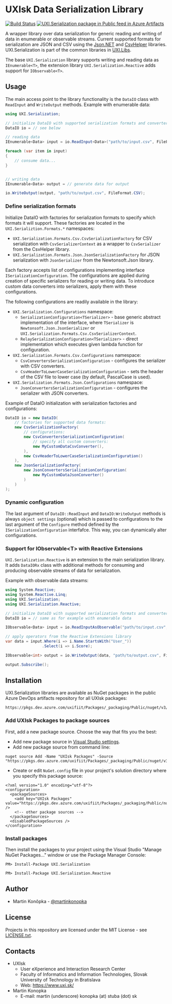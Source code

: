# UXIsk Data Serialization Library

[![Build Status](https://dev.azure.com/uxifiit/UXI.Libs/_apis/build/status/uxifiit.UXI.Serialization?branchName=master)](https://dev.azure.com/uxifiit/UXI.Libs/_build/latest?definitionId=4&branchName=master) [![UXI.Serialization package in Public feed in Azure Artifacts](https://feeds.dev.azure.com/uxifiit/905a1e2c-1aff-45b3-bc72-dba43be0a133/_apis/public/Packaging/Feeds/990007cf-a847-406c-9fa5-dec22ee2ccdc/Packages/9d8d0ff5-d02d-4399-99d5-a097b2850312/Badge)](https://dev.azure.com/uxifiit/Packages/_packaging?_a=package&feed=990007cf-a847-406c-9fa5-dec22ee2ccdc&package=9d8d0ff5-d02d-4399-99d5-a097b2850312&preferRelease=true)

A wrapper library over data serialization for generic reading and writing of data in enumerable or observable streams. Current supported formats for serialization are JSON and CSV using the [Json.NET](https://github.com/JamesNK/Newtonsoft.Json) and [CsvHelper](https://github.com/JoshClose/CsvHelper) libraries. UXI.Serialization is part of the common libraries in [UXI.Libs](https://github.com/uxifiit/UXI.Libs).

The base `UXI.Serialization` library supports writing and reading data as `IEnumerable<T>`, the extension library `UXI.Serialization.Reactive` adds support for `IObservable<T>`. 



## Usage

The main access point to the library functionality is the `DataIO` class with `ReadInput` and `WriteOutput` methods. Example with enumerable data:

```csharp
using UXI.Serialization;

// initialize DataIO with supported serialization formats and converters
DataIO io = // see below

// reading data
IEnumerable<Data> input = io.ReadInput<Data>("path/to/input.csv", FileFormat.CSV);

foreach (var item in input) 
{
    // consume data...
}


// writing data
IEnumerable<Data> output = // generate data for output

io.WriteOutput(output, "path/to/output.csv", FileFormat.CSV);
```

### Define serialization formats

Initialize DataIO with factories for serialization formats to specify which formats it will support. These factories are located in the `UXI.Serializtion.Formats.*` namespaces:

* `UXI.Serialization.Formats.Csv.CsvSerializationFactory` for CSV serialization with `CsvSerializerContext` as a wrapper to `CsvSerializer` from the CsvHelper library.
* `UXI.Serialization.Formats.Json.JsonSerializationFactory` for JSON serialization with `JsonSerializer` from the Newtonsoft.Json library.

Each factory accepts list of configurations implementing interface `ISerializationConfiguration`. The configurations are applied during creation of specific serializers for reading or writing data. To introduce custom data converters into serializers, apply them with these configurations.

The following configurations are readily available in the library:
* `UXI.Serialization.Configurations` namespace:
    * `SerializationConfiguration<TSerializer>` - base generic abstract implementation of the interface, where `TSerializer` is `Newtonsoft.Json.JsonSerializer` or `UXI.Serialization.Formats.Csv.CsvSerializerContext`. 
    * `RelaySerializationConfiguration<TSerializer>` - direct implementation which executes given lambda function for configuration.
* `UXI.Serialization.Formats.Csv.Configurations` namespace:
    * `CsvConvertersSerializationConfiguration` - configures the serializer with CSV converters.
    * `CsvHeaderToLowerCaseSerializationConfiguration` - sets the header of the CSV file to lower case (by default, PascalCase is used).
* `UXI.Serialization.Formats.Json.Configurations` namespace:
    * `JsonConvertersSerializationConfiguration` - configures the serializer with JSON converters.

Example of DataIO initialization with serialization factories and configurations:

```csharp
DataIO io = new DataIO(
    // factories for supported data formats:
    new CsvSerializationFactory(
        // configurations:
        new CsvConvertersSerializationConfiguration(
            // specify all custom converters:
            new MyCustomDataCsvConverter(),
        ),
        new CsvHeaderToLowerCaseSerializationConfiguration()
    ),
    new JsonSerializationFactory(
        new JsonConvertersSerializationConfiguration(
            new MyCustomDataJsonConverter()
        )
    )
);
```


### Dynamic configuration

The last argument of `DataIO::ReadInput` and `DataIO:WriteOutput` methods is always `object settings` (optional) which is passed to configurations to the last argument of the `Configure` method defined by the `ISerializationConfiguration` interfafce. This way, you can dynamically alter configurations.


### Support for IObservable\<T\> with Reactive Extensions

`UXI.Serialization.Reactive` is an extension to the main serialization library. It adds `DataIORx` class with additional methods for consuming and producing observable streams of data for serialization. 

Example with observable data streams:

```csharp
using System.Reactive;
using System.Reactive.Linq;
using UXI.Serialization;
using UXI.Serialization.Reactive;

// initialize DataIO with supported serialization formats and converters
DataIO io = // same as for example with enumerable data

IObservable<Data> input = io.ReadInputAsObservable("path/to/input.csv", FileFormat.CSV);

// apply operators from the Reactive Extensions library
var data = input.Where(i => i.Name.StartsWith("User_"))
                .Select(i => i.Score);

IObservable<int> output = io.WriteOutput(data, "path/to/output.csv", FileFormat.CSV);

output.Subscribe();
```



## Installation

UXI.Serialization libraries are available as NuGet packages in the public Azure DevOps artifacts repository for all UXIsk packages:
```
https://pkgs.dev.azure.com/uxifiit/Packages/_packaging/Public/nuget/v3/index.json
```

### Add UXIsk Packages to package sources
First, add a new package source. Choose the way that fits you the best:
* Add new package source in [Visual Studio settings](https://docs.microsoft.com/en-us/azure/devops/artifacts/nuget/consume?view=azure-devops).
* Add new package source from command line:
```
nuget source Add -Name "UXIsk Packages" -Source "https://pkgs.dev.azure.com/uxifiit/Packages/_packaging/Public/nuget/v3/index.json"
```
* Create or edit `NuGet.config` file in your project's solution directory where you specify this package source:
```
<?xml version="1.0" encoding="utf-8"?>
<configuration>
  <packageSources>
    <add key="UXIsk Packages" value="https://pkgs.dev.azure.com/uxifiit/Packages/_packaging/Public/nuget/v3/index.json" />
    <!-- other package sources -->
  </packageSources>
  <disabledPackageSources />
</configuration>
```

### Install packages

Then install the packages to your project using the Visual Studio "Manage NuGet Packages..." window or use the Package Manager Console:
```
PM> Install-Package UXI.Serialization
```

```
PM> Install-Package UXI.Serialization.Reactive
```



## Author

* Martin Konôpka - [@martinkonopka](https://github.com/martinkonopka)



## License

Projects in this repository are licensed under the MIT License - see [LICENSE.txt](LICENSE.txt).



## Contacts

* UXIsk
  * User eXperience and Interaction Research Center
  * Faculty of Informatics and Information Technologies, Slovak University of Technology in Bratislava
  * Web: https://www.uxi.sk/
* Martin Konopka
  * E-mail: martin (underscore) konopka (at) stuba (dot) sk
